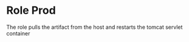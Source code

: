 Role Prod
=========

The role pulls the artifact from the host and restarts the tomсat servlet container
